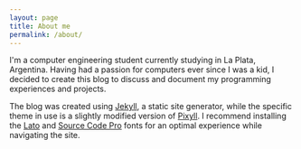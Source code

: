 ```yaml
---
layout: page
title: About me
permalink: /about/
---
```


I'm a computer engineering student currently studying in La Plata, Argentina. Having had a passion for computers ever since I was a kid, I decided to create this blog to discuss and document my programming experiences and projects.

The blog was created using [Jekyll](https://github.com/jekyll/jekyll), a static site generator, while the specific theme in use is a slightly modified version of [Pixyll](https://github.com/johnotander/pixyll). I recommend installing the [Lato](http://www.latofonts.com/lato-free-fonts/) and [Source Code Pro](https://github.com/adobe-fonts/source-code-pro) fonts for an optimal experience while navigating the site.
